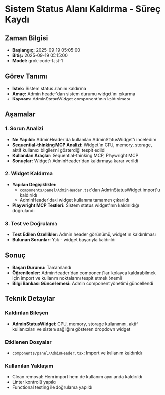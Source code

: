 # Sistem Status Alanı Kaldırma - Süreç Kaydı

## Zaman Bilgisi
- **Başlangıç:** 2025-09-19 05:05:00
- **Bitiş:** 2025-09-19 05:15:00
- **Model:** grok-code-fast-1

## Görev Tanımı
- **İstek:** Sistem status alanını kaldırma
- **Amaç:** Admin header'dan sistem durumu widget'ını çıkarma
- **Kapsam:** AdminStatusWidget component'ının kaldırılması

## Aşamalar

### 1. Sorun Analizi
- **Ne Yapıldı:** AdminHeader'da kullanılan AdminStatusWidget'ı inceledim
- **Sequential-thinking MCP Analizi:** Widget'ın CPU, memory, storage, aktif kullanıcı bilgilerini gösterdiği tespit edildi
- **Kullanılan Araçlar:** Sequential-thinking MCP, Playwright MCP
- **Sonuçlar:** Widget'ı AdminHeader'dan kaldırmaya karar verildi

### 2. Widget Kaldırma
- **Yapılan Değişiklikler:**
  - `components/panel/AdminHeader.tsx`'dan AdminStatusWidget import'u kaldırıldı
  - AdminHeader'daki widget kullanımı tamamen çıkarıldı
- **Playwright MCP Testleri:** Sistem status widget'ının kaldırıldığı doğrulandı

### 3. Test ve Doğrulama
- **Test Edilen Özellikler:** Admin header görünümü, widget'ın kaldırılması
- **Bulunan Sorunlar:** Yok - widget başarıyla kaldırıldı

## Sonuç
- **Başarı Durumu:** Tamamlandı
- **Öğrenilenler:** AdminHeader'dan component'ları kolayca kaldırabilmek için import ve kullanım noktalarını tespit etmek önemli
- **Bilgi Bankası Güncellemesi:** Admin component yönetimi güncellendi

## Teknik Detaylar

### Kaldırılan Bileşen
- **AdminStatusWidget**: CPU, memory, storage kullanımını, aktif kullanıcıları ve sistem sağlığını gösteren dropdown widget

### Etkilenen Dosyalar
- `components/panel/AdminHeader.tsx`: Import ve kullanım kaldırıldı

### Kullanılan Yaklaşım
- Clean removal: Hem import hem de kullanım aynı anda kaldırıldı
- Linter kontrolü yapıldı
- Functional testing ile doğrulama yapıldı
